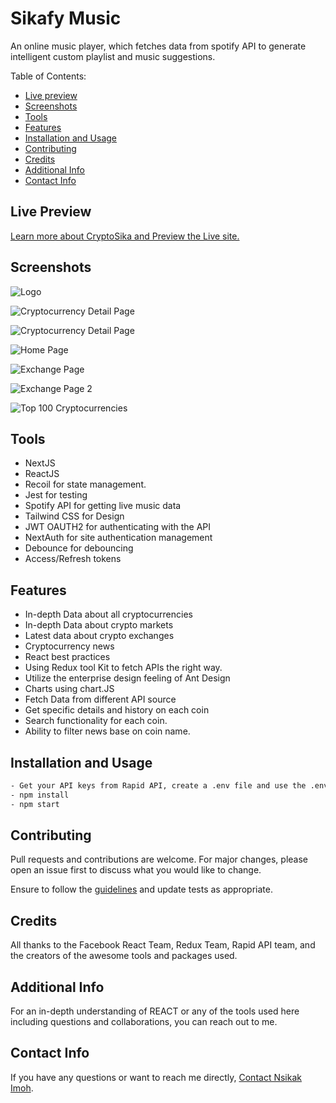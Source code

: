 # Sikafy Music
An online music player, which fetches data from spotify API to generate intelligent custom playlist and music suggestions.

Table of Contents:
- [Live preview](#screenshots)
- [Screenshots](#screenshots)
- [Tools](#tools)
- [Features](#features)
- [Installation and Usage](#installation)
- [Contributing](#contributing)
- [Credits](#credits)
- [Additional Info](#additional-info)
- [Contact Info](#contact-info)

## Live Preview
[Learn more about CryptoSika and Preview the Live site.](https://cryptosika.netlify.app/)

## Screenshots

![Logo](https://github.com/drmacsika/cryptosika/blob/master/src/images/cryptosika_logo_transparent.png)

![Cryptocurrency Detail Page](https://github.com/drmacsika/cryptosika/blob/master/src/images/crypto_detail_page.png)

![Cryptocurrency Detail Page](https://github.com/drmacsika/cryptosika/blob/master/src/images/crypto_detail_page2.png)

![Home Page](https://github.com/drmacsika/cryptosika/blob/master/src/images/home_page.png)

![Exchange Page](https://github.com/drmacsika/cryptosika/blob/master/src/images/current_exchange_rate_page.png)

![Exchange Page 2](https://github.com/drmacsika/cryptosika/blob/master/src/images/current_exchange_rate_page2.png)

![Top 100 Cryptocurrencies](https://github.com/drmacsika/cryptosika/blob/master/src/images/cryptocurrencies_list_page2.png)

## Tools

- NextJS
- ReactJS
- Recoil for state management.
- Jest for testing
- Spotify API for getting live music data
- Tailwind CSS for Design
- JWT OAUTH2 for authenticating with the API
- NextAuth for site authentication management
- Debounce for debouncing
- Access/Refresh tokens

## Features

- In-depth Data about all cryptocurrencies
- In-depth Data about crypto markets
- Latest data about crypto exchanges
- Cryptocurrency news
- React best practices
- Using Redux tool Kit to fetch APIs the right way.
- Utilize the enterprise design feeling of Ant Design
- Charts using chart.JS
- Fetch Data from different API source
- Get specific details and history on each coin
- Search functionality for each coin.
- Ability to filter news base on coin name.

## Installation and Usage

```bash
- Get your API keys from Rapid API, create a .env file and use the .env.example file as a guide to set your environment variables.
- npm install
- npm start
```

## Contributing

Pull requests and contributions are welcome. For major changes, please open an issue first to discuss what you would like to change.

Ensure to follow the [guidelines](https://github.com/drmacsika/cryptosika/blob/master/CONTRIBUTING.md) and update tests as appropriate.

## Credits

All thanks to the Facebook React Team, Redux Team, Rapid API team, and the creators of the awesome tools and packages used.

## Additional Info

For an in-depth understanding of REACT or any of the tools used here including questions and collaborations, you can reach out to me.

## Contact Info

If you have any questions or want to reach me directly, 
[Contact Nsikak Imoh](https://nsikakimoh.com).
